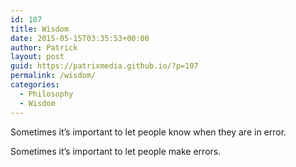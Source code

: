 ```yaml
---
id: 107
title: Wisdom
date: 2015-05-15T03:35:53+00:00
author: Patrick
layout: post
guid: https://patrixmedia.github.io/?p=107
permalink: /wisdom/
categories:
  - Philosophy
  - Wisdom
---
```

Sometimes it&#8217;s important to let people know when they are in error.

Sometimes it&#8217;s important to let people make errors.